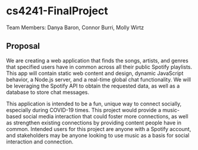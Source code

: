 # cs4241-FinalProject
Team Members: Danya Baron, Connor Burri, Molly Wirtz

## Proposal

We are creating a web application that finds the songs, artists, and genres that specified users have in common across all their public Spotify playlists. This app will contain static web content and design, dynamic JavaScript behavior, a Node.js server, and a real-time global chat functionality. We will be leveraging the Spotify API to obtain the requested data, as well as a database to store chat messages.

This application is intended to be a fun, unique way to connect socially, especially during COVID-19 times. This project would provide a music-based social media interaction that could foster more connections, as well as strengthen existing connections by providing content people have in common. Intended users for this project are anyone with a Spotify account, and stakeholders may be anyone looking to use music as a basis for social interaction and connection. 
